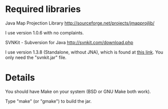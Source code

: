 # Required libraries #

Java Map Projection Library
http://sourceforge.net/projects/jmapprojlib/

I use version 1.0.6 with no complaints.

SVNKit - Subversion for Java
http://svnkit.com/download.php

I use version 1.3.8 (Standalone, without JNA), which is found at [this link](http://www.svnkit.com/org.tmatesoft.svn_1.3.8.standalone.nojna.zip). You only need the "svnkit.jar" file.

# Details #

You should have Make on your system (BSD or GNU Make both work).

Type "make" (or "gmake") to build the jar.